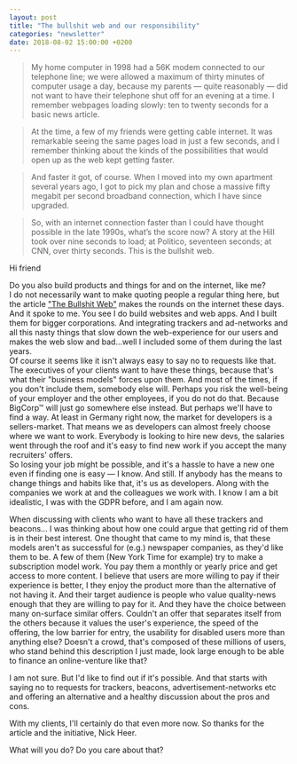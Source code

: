 ```yaml
---
layout: post
title: "The bullshit web and our responsibility"
categories: "newsletter"
date: 2018-08-02 15:00:00 +0200
---
```


> My home computer in 1998 had a 56K modem connected to our telephone line; we were allowed a maximum of thirty minutes of computer usage a day, because my parents — quite reasonably — did not want to have their telephone shut off for an evening at a time. I remember webpages loading slowly: ten to twenty seconds for a basic news article.

> At the time, a few of my friends were getting cable internet. It was remarkable seeing the same pages load in just a few seconds, and I remember thinking about the kinds of the possibilities that would open up as the web kept getting faster.

> And faster it got, of course. When I moved into my own apartment several years ago, I got to pick my plan and chose a massive fifty megabit per second broadband connection, which I have since upgraded.

> So, with an internet connection faster than I could have thought possible in the late 1990s, what’s the score now? A story at the Hill took over nine seconds to load; at Politico, seventeen seconds; at CNN, over thirty seconds. This is the bullshit web.

Hi friend

Do you also build products and things for and on the internet, like me?  
I do not necessarily want to make quoting people a regular thing here, but the article ["The Bullshit Web"](https://pxlnv.com/blog/bullshit-web/) makes the rounds on the internet these days. And it spoke to me. You see I do build websites and web apps. And I built them for bigger corporations. And integrating trackers and ad-networks and all this nasty things that slow down the web-experience for our users and makes the web slow and bad…well I included some of them during the last years.  
Of course it seems like it isn't always easy to say no to requests like that. The executives of your clients want to have these things, because that's what their "business models" forces upon them. And most of the times, if you don't include them, somebody else will. Perhaps you risk the well-being of your employer and the other employees, if you do not do that. Because BigCorp™ will just go somewhere else instead. But perhaps we'll have to find a way. At least in Germany right now, the market for developers is a sellers-market. That means we as developers can almost freely choose where we want to work. Everybody is looking to hire new devs, the salaries went through the roof and it's easy to find new work if you accept the many recruiters' offers.  
So losing your job might be possible, and it's a hassle to have a new one even if finding one is easy — I know.  And still. If anybody has the means to change things and habits like that, it's us as developers. Along with the companies we work at and the colleagues we work with. I know I am a bit idealistic, I was with the GDPR before, and I am again now.  

When discussing with clients who want to have all these trackers and beacons… I was thinking about how one could argue that getting rid of them is in their best interest. One thought that came to my mind is, that these models aren't as successful for (e.g.) newspaper companies, as they'd like them to be. A few of them (New York Time for example) try to make a subscription model work. You pay them a monthly or yearly price and get access to more content. I believe that users are more willing to pay if their experience is better, I they enjoy the product more than the alternative of not having it. And their target audience is people who value quality-news enough that they are willing to pay for it. And they have the choice between many on-surface similar offers.
Couldn't an offer that separates itself from the others because it values the user's experience, the speed of the offering, the low barrier for entry, the usability for disabled users more than anything else? Doesn't a crowd, that's composed of these millions of users, who stand behind this description I just made, look large enough to be able to finance an online-venture like that?

I am not sure. But I'd like to find out if it's possible. And that starts with saying no to requests for trackers, beacons, advertisement-networks etc and offering an alternative and a healthy discussion about the pros and cons.

With my clients, I'll certainly do that even more now. So thanks for the article and the initiative, Nick Heer.

What will you do? Do you care about that?
